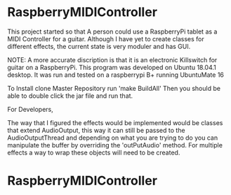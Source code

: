 # RaspberryMIDIController
This project started so that A person could use a RaspberryPi tablet as a MIDI Controller
for a guitar. 
Although I have yet to create classes for different effects, the current state is very moduler and has GUI.

NOTE: A more accurate discription is that it is an electronic Killswitch for guitar on a RaspberryPi.
This program was developed on Ubuntu 18.04.1 desktop. It was run and tested on a 
raspberrypi B+ running UbuntuMate 16

To Install clone Master Repository
run 'make BuildAll'
Then you should be able to double click the jar file and run that.

For Developers,

The way that I figured the effects would be implemented would be 
classes that extend AudioOutput, this way it can still be passed to the AudioOutputThread 
and depending on what you are trying to do you can manipulate the buffer by overriding the 'outPutAudio' method.
For multiple effects a way to wrap these objects will need to be created.
# RaspberryMIDIController
